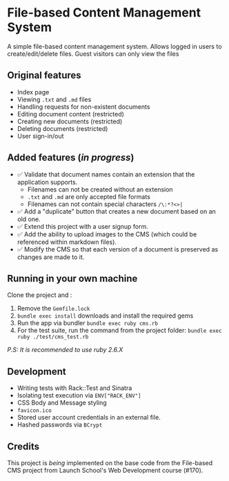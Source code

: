 # File-based Content Management System

A simple file-based content management system. Allows logged in users to create/edit/delete files. Guest visitors can only view the files

## Original features

* Index page
* Viewing `.txt` and `.md` files
* Handling requests for non-existent documents
* Editing document content (restricted)
* Creating new documents (restricted)
* Deleting documents (restricted)
* User sign-in/out

## Added features (*in progress*)

* ✅ Validate that document names contain an extension that the application supports. 
  * Filenames can not be created without an extension
  * `.txt` and `.md` are only accepted file formats
  * Filenames can not contain special characters `/\:*?<>|`
* ✅ Add a "duplicate" button that creates a new document based on an old one.
* ✅ Extend this project with a user signup form.
* ✅ Add the ability to upload images to the CMS (which could be referenced within markdown files).
* ✅ Modify the CMS so that each version of a document is preserved as changes are made to it.

## Running in your own machine

Clone the project and :

1. Remove the `Gemfile.lock`
2. `bundle exec install` downloads and install the required gems
3. Run the app via bundler `bundle exec ruby cms.rb`
4. For the test suite, run the command from the project folder: `bundle exec ruby ./test/cms_test.rb` 

*P.S: It is recommended to use ruby 2.6.X*

## Development

* Writing tests with Rack::Test and Sinatra
* Isolating test execution via `ENV["RACK_ENV"]`
* CSS Body and Message styling
* `favicon.ico`
* Stored user account credentials in an external file.
* Hashed passwords via `BCrypt`

## Credits

This project is *being* implemented on the base code from the File-based CMS project from Launch
School's Web Development course (#170).

